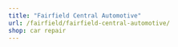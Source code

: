 ```yaml
---
title: "Fairfield Central Automotive"
url: /fairfield/fairfield-central-automotive/
shop: car repair
---
```


